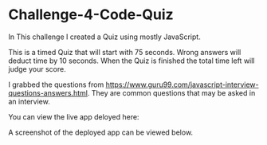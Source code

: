 # Challenge-4-Code-Quiz

In This challenge I created a Quiz using mostly JavaScript.

This is a timed Quiz that will start with 75 seconds. Wrong answers will deduct time by 10 seconds. When the Quiz is finished the total time left will judge your score.

I grabbed the questions from https://www.guru99.com/javascript-interview-questions-answers.html. They are common questions that may be asked in an interview.

You can view the live app deloyed here:

A screenshot of the deployed app can be viewed below.